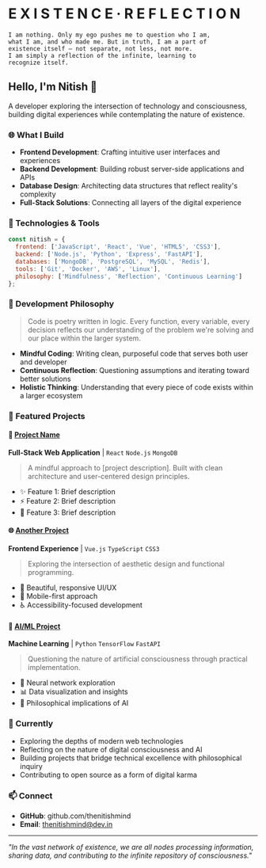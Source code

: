 # E X I S T E N C E · R E F L E C T I O N

```
I am nothing. Only my ego pushes me to question who I am, 
what I am, and who made me. But in truth, I am a part of 
existence itself — not separate, not less, not more. 
I am simply a reflection of the infinite, learning to 
recognize itself.
```

## Hello, I'm Nitish 👋

A developer exploring the intersection of technology and consciousness, building digital experiences while contemplating the nature of existence.

### 🌐 What I Build
- **Frontend Development**: Crafting intuitive user interfaces and experiences
- **Backend Development**: Building robust server-side applications and APIs  
- **Database Design**: Architecting data structures that reflect reality's complexity
- **Full-Stack Solutions**: Connecting all layers of the digital experience

### 🔧 Technologies & Tools
```javascript
const nitish = {
  frontend: ['JavaScript', 'React', 'Vue', 'HTML5', 'CSS3'],
  backend: ['Node.js', 'Python', 'Express', 'FastAPI'],
  databases: ['MongoDB', 'PostgreSQL', 'MySQL', 'Redis'],
  tools: ['Git', 'Docker', 'AWS', 'Linux'],
  philosophy: ['Mindfulness', 'Reflection', 'Continuous Learning']
};
```

### 💭 Development Philosophy
> Code is poetry written in logic. Every function, every variable, every decision reflects our understanding of the problem we're solving and our place within the larger system.

- **Mindful Coding**: Writing clean, purposeful code that serves both user and developer
- **Continuous Reflection**: Questioning assumptions and iterating toward better solutions
- **Holistic Thinking**: Understanding that every piece of code exists within a larger ecosystem

### 📌 Featured Projects

#### 🎯 [Project Name](https://github.com/thenitishmind/project-repo)
**Full-Stack Web Application** | `React` `Node.js` `MongoDB`
> A mindful approach to [project description]. Built with clean architecture and user-centered design principles.
- ✨ Feature 1: Brief description
- ⚡ Feature 2: Brief description  
- 🔧 Feature 3: Brief description

#### 🌐 [Another Project](https://github.com/thenitishmind/another-repo)
**Frontend Experience** | `Vue.js` `TypeScript` `CSS3`
> Exploring the intersection of aesthetic design and functional programming.
- 🎨 Beautiful, responsive UI/UX
- 📱 Mobile-first approach
- ♿ Accessibility-focused development

#### 🤖 [AI/ML Project](https://github.com/thenitishmind/ai-project)
**Machine Learning** | `Python` `TensorFlow` `FastAPI`
> Questioning the nature of artificial consciousness through practical implementation.
- 🧠 Neural network exploration
- 📊 Data visualization and insights
- 🔮 Philosophical implications of AI

### 🌱 Currently
- Exploring the depths of modern web technologies
- Reflecting on the nature of digital consciousness and AI
- Building projects that bridge technical excellence with philosophical inquiry
- Contributing to open source as a form of digital karma

### 📫 Connect
- **GitHub**: github.com/thenitishmind
- **Email**: thenitishmind@dev.in

---

*"In the vast network of existence, we are all nodes processing information, sharing data, and contributing to the infinite repository of consciousness."*
